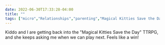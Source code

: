 ---date: 2022-06-30T17:33:28-04:00title: ""tags: ["micro","Relationships","parenting","Magical Kitties Save the Day","TTRPGs"]---Kiddo and I are getting back into the "Magical Kitties Save the Day" TTRPG, and she keeps asking me when we can play next. Feels like a win!